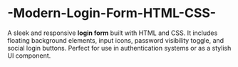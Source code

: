 # -Modern-Login-Form-HTML-CSS-
A sleek and responsive **login form** built with HTML and CSS.   It includes floating background elements, input icons, password visibility toggle, and social login buttons.   Perfect for use in authentication systems or as a stylish UI component.
